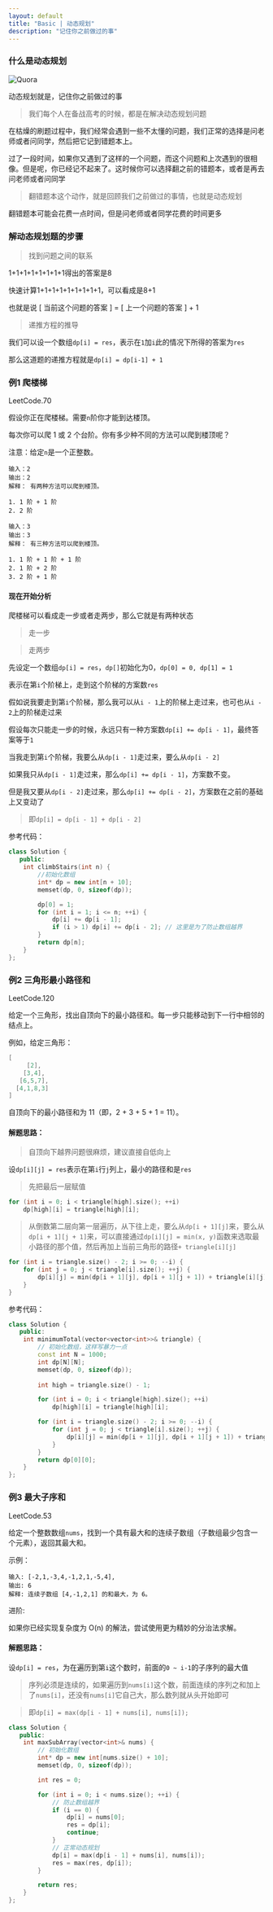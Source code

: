 ```yaml
---
layout: default
title: "Basic | 动态规划"
description: "记住你之前做过的事"
---
```


### 什么是动态规划

![Quora](https://mmbiz.qpic.cn/mmbiz_png/D67peceibeIT85Ko9IG4Wfk4fNLFQLUru54PZlj8kiaMziaXGRXbEfDApPTTcyibfsB2MgopKnLFricPXdiaxxkjtQOQ/640?wx_fmt=png&tp=webp&wxfrom=5&wx_lazy=1&wx_co=1)

动态规划就是，记住你之前做过的事

> 我们每个人在备战高考的时候，都是在解决动态规划问题

在枯燥的刷题过程中，我们经常会遇到一些不太懂的问题，我们正常的选择是问老师或者问同学，然后把它记到错题本上。

过了一段时间，如果你又遇到了这样的一个问题，而这个问题和上次遇到的很相像。但是呢，你已经记不起来了。这时候你可以选择翻之前的错题本，或者是再去问老师或者问同学

> 翻错题本这个动作，就是回顾我们之前做过的事情，也就是动态规划

翻错题本可能会花费一点时间，但是问老师或者同学花费的时间更多

### 解动态规划题的步骤

> 找到问题之间的联系

1+1+1+1+1+1+1+1得出的答案是8

快速计算1+1+1+1+1+1+1+1+1，可以看成是8+1

也就是说 [ 当前这个问题的答案 ] = [ 上一个问题的答案 ] + 1

> 递推方程的推导

我们可以设一个数组`dp[i] = res`，表示在`1`加`i`此的情况下所得的答案为`res`

那么这道题的递推方程就是`dp[i] = dp[i-1] + 1`

### 例1 爬楼梯

LeetCode.70

假设你正在爬楼梯。需要`n`阶你才能到达楼顶。

每次你可以爬 1 或 2 个台阶。你有多少种不同的方法可以爬到楼顶呢？

注意：给定`n`是一个正整数。

```
输入：2
输出：2
解释： 有两种方法可以爬到楼顶。

1. 1 阶 + 1 阶
2. 2 阶
```
```
输入：3
输出：3
解释： 有三种方法可以爬到楼顶。

1. 1 阶 + 1 阶 + 1 阶
2. 1 阶 + 2 阶
3. 2 阶 + 1 阶
```

#### 现在开始分析

爬楼梯可以看成走一步或者走两步，那么它就是有两种状态

> 走一步

> 走两步

先设定一个数组`dp[i] = res`，`dp[]`初始化为0，`dp[0] = 0, dp[1] = 1`

表示在第`i`个阶梯上，走到这个阶梯的方案数`res`

假如说我要走到第`i`个阶梯，那么我可以从`i - 1`上的阶梯上走过来，也可也从`i - 2`上的阶梯走过来

假设每次只能走一步的时候，永远只有一种方案数`dp[i] += dp[i - 1]`，最终答案等于`1`

当我走到第`i`个阶梯，我要么从`dp[i - 1]`走过来，要么从`dp[i - 2]`

如果我只从`dp[i - 1]`走过来，那么`dp[i] += dp[i - 1]`，方案数不变。

但是我又要从`dp[i - 2]`走过来，那么`dp[i] += dp[i - 2]`，方案数在之前的基础上又变动了

> 即`dp[i] = dp[i - 1] + dp[i - 2]`

参考代码：
```c++
class Solution {
   public:
    int climbStairs(int n) {
        //初始化数组
        int* dp = new int[n + 10];
        memset(dp, 0, sizeof(dp));

        dp[0] = 1;
        for (int i = 1; i <= n; ++i) {
            dp[i] += dp[i - 1];
            if (i > 1) dp[i] += dp[i - 2]; // 这里是为了防止数组越界
        }
        return dp[n];
    }
};
```

### 例2 三角形最小路径和

LeetCode.120

给定一个三角形，找出自顶向下的最小路径和。每一步只能移动到下一行中相邻的结点上。

例如，给定三角形：

```c++
[
     [2],
    [3,4],
   [6,5,7],
  [4,1,8,3]
]
```

自顶向下的最小路径和为 11（即，2 + 3 + 5 + 1 = 11）。

#### 解题思路：

> 自顶向下越界问题很麻烦，建议直接自低向上

设`dp[i][j] = res`表示在第`i`行`j`列上，最小的路径和是`res`

> 先把最后一层赋值

```c++
for (int i = 0; i < triangle[high].size(); ++i)
    dp[high][i] = triangle[high][i];
```

> 从倒数第二层向第一层遍历，从下往上走，要么从`dp[i + 1][j]`来，要么从`dp[i + 1][j + 1]`来，可以直接通过`dp[i][j] = min(x, y)`函数来选取最小路径的那个值，然后再加上当前三角形的路径`+ triangle[i][j]`

```c++
for (int i = triangle.size() - 2; i >= 0; --i) {
    for (int j = 0; j < triangle[i].size(); ++j) {
        dp[i][j] = min(dp[i + 1][j], dp[i + 1][j + 1]) + triangle[i][j];
    }
}
```

参考代码：
```c++
class Solution {
   public:
    int minimumTotal(vector<vector<int>>& triangle) {
        // 初始化数组，这样写暴力一点
        const int N = 1000;
        int dp[N][N];
        memset(dp, 0, sizeof(dp));
        
        int high = triangle.size() - 1;

        for (int i = 0; i < triangle[high].size(); ++i)
            dp[high][i] = triangle[high][i];

        for (int i = triangle.size() - 2; i >= 0; --i) {
            for (int j = 0; j < triangle[i].size(); ++j) {
                dp[i][j] = min(dp[i + 1][j], dp[i + 1][j + 1]) + triangle[i][j];
            }
        }
        return dp[0][0];
    }
};
```

### 例3 最大子序和

LeetCode.53

给定一个整数数组`nums`，找到一个具有最大和的连续子数组（子数组最少包含一个元素），返回其最大和。

示例：
```
输入: [-2,1,-3,4,-1,2,1,-5,4],
输出: 6
解释: 连续子数组 [4,-1,2,1] 的和最大，为 6。
```

进阶:

如果你已经实现复杂度为 O(n) 的解法，尝试使用更为精妙的分治法求解。

#### 解题思路：

设`dp[i] = res`，为在遍历到第`i`这个数时，前面的`0 ~ i-1`的子序列的最大值

> 序列必须是连续的，如果遍历到`nums[i]`这个数，前面连续的序列之和加上了`nums[i]`，还没有`nums[i]`它自己大，那么数列就从头开始即可

> 即`dp[i] = max(dp[i - 1] + nums[i], nums[i]);`

```c++
class Solution {
   public:
    int maxSubArray(vector<int>& nums) {
        // 初始化数组
        int* dp = new int[nums.size() + 10];
        memset(dp, 0, sizeof(dp));

        int res = 0;

        for (int i = 0; i < nums.size(); ++i) {
            // 防止数组越界
            if (i == 0) {
                dp[i] = nums[0];
                res = dp[i];
                continue;
            }
            // 正常动态规划
            dp[i] = max(dp[i - 1] + nums[i], nums[i]);
            res = max(res, dp[i]);
        }

        return res;
    }
};
```